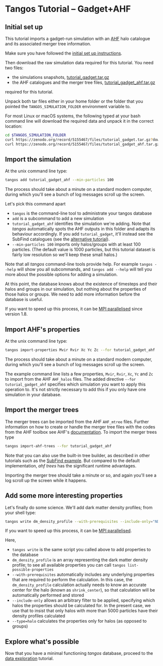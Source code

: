 Tangos Tutorial – Gadget+AHF
============================

Initial set up
--------------

This tutorial imports a gadget-run simulation with an [AHF](http://popia.ft.uam.es/AHF/Download.html)
halo catalogue and its associated merger tree information.

Make sure you have followed the [initial set up instructions](index.md).

Then download the raw simulation data
required for this tutorial. You need two files:

 - the simulations snapshots, [tutorial_gadget.tar.gz](https://zenodo.org/record/5155467/files/tutorial_gadget.tar.gz?download=1)
 - the AHF catalogues and the merger tree files, [tutorial_gadget_ahf.tar.gz](https://zenodo.org/record/5155467/files/tutorial_gadget_ahf.tar.gz?download=1)

required for this tutorial.

Unpack both tar files either in your home folder or the folder that you pointed the `TANGOS_SIMULATION_FOLDER` environment
variable to.

For most Linux or macOS systems, the following typed at your bash command line will download the required data and
unpack it in the correct location:

```bash
cd $TANGOS_SIMULATION_FOLDER
curl https://zenodo.org/record/5155467/files/tutorial_gadget.tar.gz?download=1 | tar -xz
curl https://zenodo.org/record/5155467/files/tutorial_gadget_ahf.tar.gz?download=1 | tar -xz
```

Import the simulation
---------------------

At the unix command line type:

```bash
tangos add tutorial_gadget_ahf --min-particles 100
```

The process should take about a minute on a standard modern computer, during which you'll see a bunch of log messages
scroll up the screen.

 Let's pick this command apart

  * `tangos` is the command-line tool to administrate your tangos database
  * `add` is a subcommand to add a new simulation
  * `tutorial_gadget_ahf` identifies the simulation we're adding. Note that _tangos_ automatically spots the
    AHF outputs in this folder and adapts its behaviour accordingly. If you add `tutorial_gadget`, it'll instead
    see the SubFind catalogues (see the [alternative tutorial](first_steps_gadget+subfind.md)).
  * `--min-particles 100` imports only halos/groups with at least 100 particles.
  (The default value is 1000 particles, but this tutorial dataset is fairly low resolution so we'll keep these small halos.)


Note that all _tangos_ command-line tools provide help. For example `tangos --help` will show you all subcommands, and `tangos add --help` will tell you more about the possible options for adding a simulation.

At this point, the database knows about the existence of timesteps and their halos and groups in our simulation, but nothing about the properties of those halos or groups. We need to add more information before the database is useful.

If you want to speed up this process, it can be [MPI parallelised](mpi.md) since version 1.8.


Import AHF's properties
---------------------------

At the unix command line type:

```bash
tangos import-properties Mvir Rvir Xc Yc Zc --for tutorial_gadget_ahf
```

The process should take about a minute on a standard modern computer, during which you'll see a bunch of log messages scroll up the screen.

The example command line lists a few properties, `Mvir`, `Rvir`, `Xc`, `Yc` and `Zc` to import from
the AHF `AHF_halos` files. The added directive
`--for tutorial_gadget_ahf` specifies which simulation you want to apply this operation to. It's not strictly
necessary to add this if you only have one simulation in your database.

Import the merger trees
-------------------------

The merger trees can be imported from the AHF `AHF_mtree` files. Further information on how to create or handle the merger tree files with
the codes from the AHF toolbox see AHF's [documentation](http://popia.ft.uam.es/AHF/Download.html). To import the merger trees type

```bash
tangos import-ahf-trees --for tutorial_gadget_ahf
```

Note that you can also use the built-in tree builder, as described in other tutorials such as the
[SubFind example](first_steps_gadget+subfind.md). But compared to the default implementation, _ahf
trees_ has the significant runtime advantages.

Importing the merger tree should take a minute or so,  and again you'll see a log scroll
up the screen while it happens.


Add some more interesting properties
------------------------------------

Let's finally do some science. We'll add dark matter density profiles; from your shell type:

```bash
tangos write dm_density_profile --with-prerequisites --include-only="NDM()>5000" --type=halo --for tutorial_gadget_ahf
```

If you want to speed up this process, it can be [MPI parallelised](mpi.md).

Here,
 * `tangos write` is the same script you called above to add properties to the database
 * `dm_density_profile` is an array representing the dark matter density profile; to see all available properties
   you can call `tangos list-possible-properties`
 * `--with-prerequisites` automatically includes  any underlying properties that are required to perform the calculation. In this case,
   the `dm_density_profile` calculation actually needs to know an accurate center for the halo (known as `shrink_center`),
   so that calculation will be automatically performed and stored
 * `--include-only` allows an arbitrary filter to be applied, specifying which halos the properties should be calculated
   for. In the present case, we use that to insist that only halos with more than 5000 particles have their density profiles
   calculated
 * `--type=halo` calculates the properties only for halos (as opposed to groups)



Explore what's possible
-----------------------

Now that you have a minimal functioning _tangos_ database, proceed to the [data exploration](data_exploration.md) tutorial.
